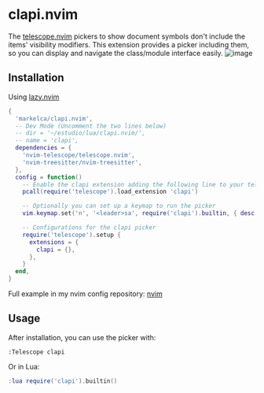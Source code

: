# clapi.nvim

The [telescope.nvim](https://github.com/nvim-telescope/telescope.nvim) pickers to show document symbols don't include the items' visibility modifiers. This extension provides a picker including them, so you can display and navigate the class/module interface easily.
![image](https://github.com/user-attachments/assets/f0de3756-5c90-45a1-8e6c-73a32471ab9d)

## Installation
Using [lazy.nvim](https://github.com/folke/lazy.nvim)
```lua
{
  'markelca/clapi.nvim',
  -- Dev Mode (Uncomment the two lines below)
  -- dir = '~/estudio/lua/clapi.nvim/',
  -- name = 'clapi',
  dependencies = {
    'nvim-telescope/telescope.nvim',
    'nvim-treesitter/nvim-treesitter',
  },
  config = function()
    -- Enable the clapi extension adding the following line to your telescope configuration:
    pcall(require('telescope').load_extension 'clapi')

    -- Optionally you can set up a keymap to run the picker
    vim.keymap.set('n', '<leader>sa', require('clapi').builtin, { desc = '[S]earch [A]pi' })

    -- Configurations for the clapi picker
    require('telescope').setup {
      extensions = {
        clapi = {},
      },
    }
  end,
}
```
Full example in my nvim config repository: [nvim](https://github.com/MarkelCA/nvim/blob/master/lua/plugins/clapi.lua)
## Usage

After installation, you can use the picker with:

```vim
:Telescope clapi
```

Or in Lua:

```lua
:lua require('clapi').builtin()
```
